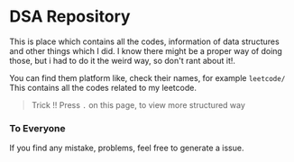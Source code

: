 # DSA Repository

This is place which contains all the codes, information of data structures and other things which I did. I know there might be a proper way of doing those, but i had to do it the weird way, so don't rant about it!.

You can find them platform like, check their names, for example  `leetcode/`
This contains all the codes related to my leetcode.

> Trick !! Press `.` on this page, to view more structured way

### To Everyone 

If you find any mistake, problems, feel free to generate a issue.

